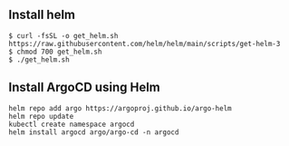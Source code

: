 ## Install helm

```
$ curl -fsSL -o get_helm.sh https://raw.githubusercontent.com/helm/helm/main/scripts/get-helm-3
$ chmod 700 get_helm.sh
$ ./get_helm.sh
```

## Install ArgoCD using Helm

```
helm repo add argo https://argoproj.github.io/argo-helm
helm repo update
kubectl create namespace argocd
helm install argocd argo/argo-cd -n argocd
```
